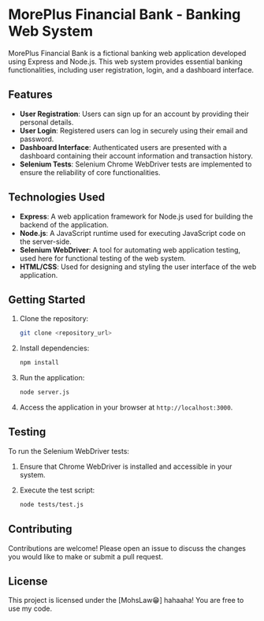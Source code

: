 # MorePlus Financial Bank - Banking Web System

MorePlus Financial Bank is a fictional banking web application developed using Express and Node.js. This web system provides essential banking functionalities, including user registration, login, and a dashboard interface.

## Features

- **User Registration**: Users can sign up for an account by providing their personal details.
- **User Login**: Registered users can log in securely using their email and password.
- **Dashboard Interface**: Authenticated users are presented with a dashboard containing their account information and transaction history.
- **Selenium Tests**: Selenium Chrome WebDriver tests are implemented to ensure the reliability of core functionalities.

## Technologies Used

- **Express**: A web application framework for Node.js used for building the backend of the application.
- **Node.js**: A JavaScript runtime used for executing JavaScript code on the server-side.
- **Selenium WebDriver**: A tool for automating web application testing, used here for functional testing of the web system.
- **HTML/CSS**: Used for designing and styling the user interface of the web application.

## Getting Started

1. Clone the repository:

   ```bash
   git clone <repository_url>
   ```

2. Install dependencies:

   ```bash
   npm install
   ```

3. Run the application:

   ```bash
   node server.js
   ```

4. Access the application in your browser at `http://localhost:3000`.

## Testing

To run the Selenium WebDriver tests:

1. Ensure that Chrome WebDriver is installed and accessible in your system.
2. Execute the test script:

   ```bash
   node tests/test.js
   ```

## Contributing

Contributions are welcome! Please open an issue to discuss the changes you would like to make or submit a pull request.

## License

This project is licensed under the [MohsLaw😁] hahaaha! You are free to use my code.
